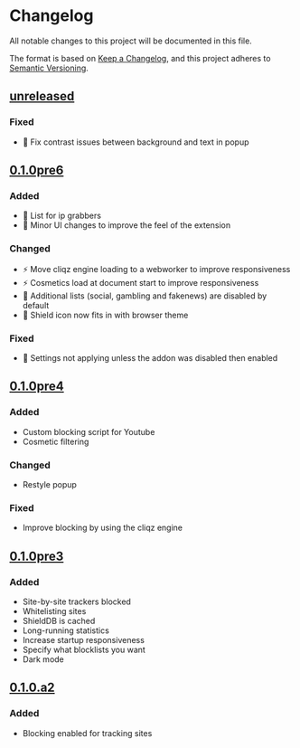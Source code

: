 # Changelog

All notable changes to this project will be documented in this file.

The format is based on [Keep a Changelog](https://keepachangelog.com/en/1.0.0/),
and this project adheres to [Semantic Versioning](https://semver.org/spec/v2.0.0.html).

## [unreleased]

### Fixed

- 🐛 Fix contrast issues between background and text in popup

## [0.1.0pre6]

### Added

- 💬 List for ip grabbers
- 💄 Minor UI changes to improve the feel of the extension

### Changed

- ⚡️ Move cliqz engine loading to a webworker to improve responsiveness
- ⚡️ Cosmetics load at document start to improve responsiveness
- 🔧 Additional lists (social, gambling and fakenews) are disabled by default
- 💄 Shield icon now fits in with browser theme

### Fixed

- 🐛 Settings not applying unless the addon was disabled then enabled

## [0.1.0pre4]

### Added

- Custom blocking script for Youtube
- Cosmetic filtering

### Changed

- Restyle popup

### Fixed

- Improve blocking by using the cliqz engine

## [0.1.0pre3]

### Added

- Site-by-site trackers blocked
- Whitelisting sites
- ShieldDB is cached
- Long-running statistics
- Increase startup responsiveness
- Specify what blocklists you want
- Dark mode

## [0.1.0.a2]

### Added

- Blocking enabled for tracking sites

[unreleased]: https://github.com/dothq-extensions/adblock/compare/v0.1.0pre4...HEAD
[0.1.0pre6]: https://github.com/dothq-extensions/adblock/releases/tag/v0.1.0pre6
[0.1.0pre4]: https://github.com/dothq-extensions/adblock/releases/tag/v0.1.0pre4
[0.1.0pre3]: https://github.com/dothq-extensions/adblock/releases/tag/v0.1.0pre3
[0.1.0.a2]: https://github.com/dothq-extensions/adblock/releases/tag/v0.1.0.a2
